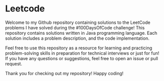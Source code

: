 # Leetcode

Welcome to my Github repository containing solutions to the LeetCode problems I have solved during the #100DaysOfCode challenge! This repository contains solutions written in Java programming language. Each solution includes a problem description, and the code implementation. 

Feel free to use this repository as a resource for learning and practicing problem-solving skills in preparation for technical interviews or just for fun! If you have any questions or suggestions, feel free to open an issue or pull request.

Thank you for checking out my repository! Happy coding!




